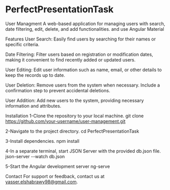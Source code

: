 # PerfectPresentationTask
 User Managment 
 A web-based application for managing users with search, date filtering, edit, delete, and add functionalities. 
 and use Angular Material

 Features
User Search: Easily find users by searching for their names or specific criteria.

Date Filtering: Filter users based on registration or modification dates, making it convenient to find recently added or updated users.

User Editing: Edit user information such as name, email, or other details to keep the records up to date.

User Deletion: Remove users from the system when necessary. Include a confirmation step to prevent accidental deletions.

User Addition: Add new users to the system, providing necessary information and attributes.


Installation 
1-Clone the repository to your local machine.
git clone https://github.com/your-username/user-management.git

2-Navigate to the project directory.
cd PerfectPresentationTask

3-Install dependencies.
npm install

4-In a separate terminal, start JSON Server with the provided db.json file.
json-server --watch db.json

5-Start the Angular development server
ng-serve


Contact
For support or feedback, contact us at yasser.elshabrawy98@gmail.com.

